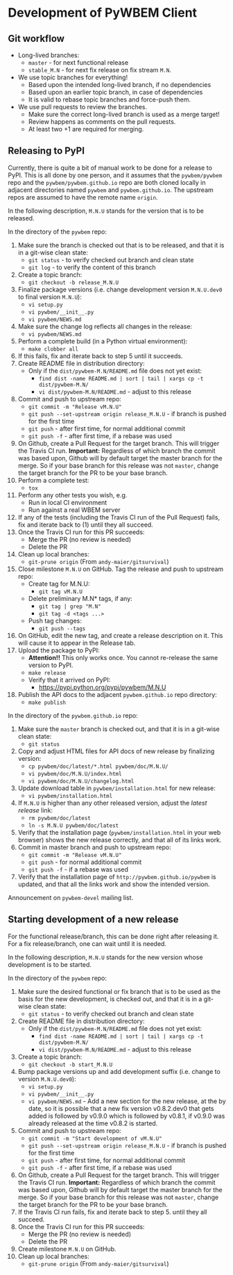 Development of PyWBEM Client
============================

Git workflow
------------

* Long-lived branches:
  - `master` - for next functional release
  - `stable_M.N` - for next fix release on fix stream `M.N`.
* We use topic branches for everything!
  - Based upon the intended long-lived branch, if no dependencies
  - Based upon an earlier topic branch, in case of dependencies
  - It is valid to rebase topic branches and force-push them.
* We use pull requests to review the branches.
  - Make sure the correct long-lived branch is used as a merge target!
  - Review happens as comments on the pull requests.
  - At least two +1 are required for merging.

Releasing to PyPI
-----------------

Currently, there is quite a bit of manual work to be done for a release to
PyPI. This is all done by one person, and it assumes that the `pywbem/pywbem`
repo and the `pywbem/pywbem.github.io` repo are both cloned locally in
adjacent directories named `pywbem` and `pywbem.github.io`.
The upstream repos are assumed to have the remote name `origin`.

In the following description, `M.N.U` stands for the version that is to be
released.

In the directory of the `pywbem` repo:

1.  Make sure the branch is checked out that is to be released, and that it
    is in a git-wise clean state:
    - `git status` - to verify checked out branch and clean state
    - `git log` - to verify the content of this branch
2.  Create a topic branch:
    - `git checkout -b release_M.N.U`
3.  Finalize package versions (i.e. change development version `M.N.U.dev0` to
    final version `M.N.U`):
    - `vi setup.py`
    - `vi pywbem/__init__.py`
    - `vi pywbem/NEWS.md`
4.  Make sure the change log reflects all changes in the release:
    - `vi pywbem/NEWS.md`
5.  Perform a complete build (in a Python virtual environment):
    - `make clobber all`
6.  If this fails, fix and iterate back to step 5 until it succeeds.
7.  Create README file in distribution directory:
    - Only if the `dist/pywbem-M.N/README.md` file does not yet exist:
      - `find dist -name README.md | sort | tail | xargs cp -t dist/pywbem-M.N/`
      - `vi dist/pywbem-M.N/README.md` - adjust to this release
8.  Commit and push to upstream repo:
    - `git commit -m "Release vM.N.U"`
    - `git push --set-upstream origin release_M.N.U` - if branch is pushed for the first time
    - `git push` - after first time, for normal additional commit
    - `git push -f` - after first time, if a rebase was used
9.  On Github, create a Pull Request for the target branch. This will trigger
    the Travis CI run. **Important:** Regardless of which branch the commit was
    based upon, Github will by default target the master branch for the merge.
    So if your base branch for this release was not `master`, change the target
    branch for the PR to be your base branch.
10. Perform a complete test:
    - `tox`
11. Perform any other tests you wish, e.g.
    - Run in local CI environment
    - Run against a real WBEM server
12. If any of the tests (including the Travis CI run of the Pull Request) fails,
    fix and iterate back to (1) until they all succeed.
13. Once the Travis CI run for this PR succeeds:
    - Merge the PR (no review is needed)
    - Delete the PR
14. Clean up local branches:
    - `git-prune origin` (From `andy-maier/gitsurvival`)
15. Close milestone `M.N.U` on GitHub.
    Tag the release and push to upstream repo:
    - Create tag for M.N.U:
      - `git tag vM.N.U`
    - Delete preliminary M.N* tags, if any:
      - `git tag | grep "M.N"`
      - `git tag -d <tags ...>`
    - Push tag changes:
      - `git push --tags`
16. On GitHub, edit the new tag, and create a release description on it. This
    will cause it to appear in the Release tab.
17. Upload the package to PyPI:
    - **Attention!!** This only works once. You cannot re-release the same
      version to PyPI.
    - `make release`
    - Verify that it arrived on PyPI:
      - https://pypi.python.org/pypi/pywbem/M.N.U
18. Publish the API docs to the adjacent `pywbem.github.io` repo directory:
    - `make publish`

In the directory of the `pywbem.github.io` repo:
 
1.  Make sure the `master` branch is checked out, and that it is in a git-wise
    clean state:
    - `git status`
2.  Copy and adjust HTML files for API docs of new release by finalizing version:
    - `cp pywbem/doc/latest/*.html pywbem/doc/M.N.U/`
    - `vi pywbem/doc/M.N.U/index.html`
    - `vi pywbem/doc/M.N.U/changelog.html`
3. Update download table in `pywbem/installation.html` for new release:
    - `vi pywbem/installation.html`
4.  If `M.N.U` is higher than any other released version, adjust the *latest
    release* link:
    - `rm pywbem/doc/latest`
    - `ln -s M.N.U pywbem/doc/latest`
5.  Verify that the installation page (`pywbem/installation.html` in your web
    browser) shows the new release correctly, and that all of its links work.
6.  Commit in master branch and push to upstream repo:
    - `git commit -m "Release vM.N.U"`
    - `git push` - for normal additional commit
    - `git push -f` - if a rebase was used
7.  Verify that the installation page of `http://pywbem.github.io/pywbem` is
    updated, and that all the links work and show the intended version.

Announcement on `pywbem-devel` mailing list.

Starting development of a new release
-------------------------------------

For the functional release/branch, this can be done right after releasing it.
For a fix release/branch, one can wait until it is needed.

In the following description, `M.N.U` stands for the new version whose
development is to be started.

In the directory of the `pywbem` repo:

1.  Make sure the desired functional or fix branch that is to be used
    as the basis for the new development, is checked out, and that it
    is in a git-wise clean state:
    - `git status` - to verify checked out branch and clean state
2.  Create README file in distribution directory:
    - Only if the `dist/pywbem-M.N/README.md` file does not yet exist:
      - `find dist -name README.md | sort | tail | xargs cp -t dist/pywbem-M.N/`
      - `vi dist/pywbem-M.N/README.md` - adjust to this release
3.  Create a topic branch:
    - `git checkout -b start_M.N.U`
4.  Bump package versions up and add development suffix (i.e. change to version
    `M.N.U.dev0`):
    - `vi setup.py`
    - `vi pywbem/__init__.py`
    - `vi pywbem/NEWS.md` - Add a new section for the new release, at the
      by date, so it is possible that a new fix version v0.8.2.dev0 that gets
      added is followed by v0.9.0 which is followed by v0.8.1, if v0.9.0 was
      already released at the time v0.8.2 is started.
5.  Commit and push to upstream repo:
    - `git commit -m "Start development of vM.N.U"`
    - `git push --set-upstream origin release_M.N.U` - if branch is pushed for
      the first time
    - `git push` - after first time, for normal additional commit
    - `git push -f` - after first time, if a rebase was used
6.  On Github, create a Pull Request for the target branch. This will trigger
    the Travis CI run. **Important:** Regardless of which branch the commit was
    based upon, Github will by default target the master branch for the merge.
    So if your base branch for this release was not `master`, change the target
    branch for the PR to be your base branch.
7.  If the Travis CI run fails, fix and iterate back to step 5. until they all
    succeed.
8.  Once the Travis CI run for this PR succeeds:
    - Merge the PR (no review is needed)
    - Delete the PR
9.  Create milestone `M.N.U` on GitHub.
10. Clean up local branches:
    - `git-prune origin` (From `andy-maier/gitsurvival`)

